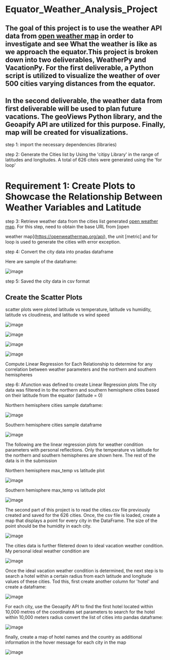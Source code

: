 # Equator_Weather_Analysis_Project
The goal of this project is to use the weather API data from [open weather map](https://openweathermap.org/api) in order to investigate and see What the weather is like as we approach the equator.This project is broken down into two deliverables, WeatherPy and VacationPy. For the first deliverable, a Python script is utilized to visualize the weather of over 500 cities varying distances from the equator.
------------------------------------------------------------------------------------------------------------------------------------------------------------------------

In the second deliverable, the weather data from first deliverable will be used to plan future vacations. The geoViews Python library, and the Geoapify API are utilized for this purpose. Finally, map will be created for  visualizations. 
------------------------------------------------------------------------------------------------------------------------------------------------------------------------


step 1: import the necessary dependencies (libraries)

step 2: Generate the Cities list by Using the 'citipy Library' in the range of latitudes and longitudes. A total of 626 citeis
 were generated using the 'for loop'
 
 
# Requirement 1: Create Plots to Showcase the Relationship Between Weather Variables and Latitude

step 3: Retrieve weather data from the cities list generated [open weather map](https://openweathermap.org/api). For this step, need to obtain the base URL from [open 

weather map](https://openweathermap.org/api), the unit [metric] and for  loop is used to generate the cities with error exception.


step 4: Convert the city data into pnadas dataframe

Here are sample of the dataframe:

![image](https://user-images.githubusercontent.com/118146659/227725353-151d3e17-a932-4612-bbfc-04078cf87d18.png)

step 5: Saved the city data in csv format

Create the Scatter Plots 
------------------------

scatter plots were ploted latitude vs temperature, latitude vs humidity, latitude vs cloudiness, and latitude vs wind speed

![image](https://user-images.githubusercontent.com/118146659/227725814-8357e8bc-eb92-4202-86a8-d81e0fbc20eb.png)

![image](https://user-images.githubusercontent.com/118146659/227725853-2f8b0149-1338-42a5-ae01-ed294aa5a69b.png)

![image](https://user-images.githubusercontent.com/118146659/227725900-ea385321-2aa6-4fe9-acf6-3adf0102eec4.png)

![image](https://user-images.githubusercontent.com/118146659/227725929-f8f1edd6-3faf-46ad-a6e3-48398d74fc5b.png)

Compute Linear Regression for Each Relationship to determine for any correlation between weather parameters and the northern and southern hemispheres 

step 6:  Afunction was defined  to create Linear Regression plots
The city data was filtered in to the northern and southern hemisphere cities based on their latitude from the equator (latitude = 0)

Northern hemisphere cities sample dataframe:

![image](https://user-images.githubusercontent.com/118146659/227726313-f60d2ee9-c3f9-49e6-a5ac-410251721041.png)

Southern hemisphere cities sample dataframe

![image](https://user-images.githubusercontent.com/118146659/227726358-3b131d60-7978-4bfa-bab2-2bc33bcb052b.png)

The following are the linear regression plots for weather condition parameters with personal reflections. 
Only the temperature vs latitude for the northern and southern hemispheres are shown here. The rest of the data
is in the submission

Northern hemisphere max_temp vs latitude plot

![image](https://user-images.githubusercontent.com/118146659/227726619-fb009f99-7f24-4a9a-b8fe-e65f6a6f7ccf.png)

Southern hemisphere max_temp vs latitude plot


![image](https://user-images.githubusercontent.com/118146659/227726777-0948155d-8cd5-4160-9a9c-22ecdb970cf4.png)


The second part of this project is to read the cities.csv file previously created and saved for the 626 cities.
Once, the csv file is loaded, create a map that displays a point for every city in the  DataFrame. The size of the point should be the humidity in each city.

![image](https://user-images.githubusercontent.com/118146659/227727122-a6046f11-5913-4cd8-8e63-ed2b0c342ce1.png)

The cities data is further filetered down to  ideal vacation weather condition. My personal ideal weather condition are

![image](https://user-images.githubusercontent.com/118146659/227727296-b8a60a3a-7caa-4bce-b98d-e66c1e8610dc.png)

Once the ideal vacation weather condition is determined, the next step is to search a hotel within a certain radius from each latitude and longitude
values of these cities. Tod this, first create another column for 'hotel' and create a dataframe:

![image](https://user-images.githubusercontent.com/118146659/227727547-66b64a56-e19e-415d-92b7-4fb1b0679730.png)

For each city, use the Geoapify API to find the first hotel located within 10,000 metres of the coordinates
set parameters to search for the hotel within 10,000 meters radius 
convert the list of cities into pandas dataframe:

![image](https://user-images.githubusercontent.com/118146659/227727751-1069eafc-5035-4bcb-8719-c611a73113ce.png)

finally, create a map of hotel names and the country as additional information in the hover message for each city in the map

![image](https://user-images.githubusercontent.com/118146659/227727828-d041820c-47c2-4eef-93a7-a3cce8623a18.png)








 
